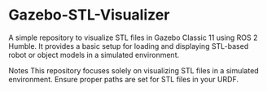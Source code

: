 # Gazebo-STL-Visualizer
 A simple repository to visualize STL files in Gazebo Classic 11 using ROS 2 Humble. It provides a basic setup for loading and displaying STL-based robot or object models in a simulated environment.

 Notes
 This repository focuses solely on visualizing STL files in a simulated environment.
 Ensure proper paths are set for STL files in your URDF.